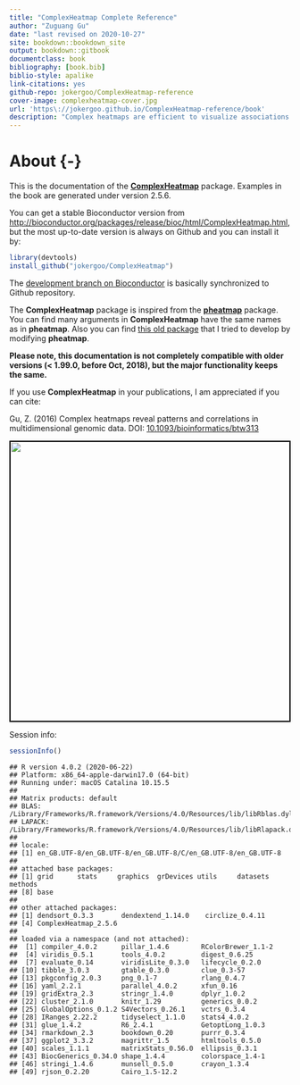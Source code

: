 ```yaml
--- 
title: "ComplexHeatmap Complete Reference"
author: "Zuguang Gu"
date: "last revised on 2020-10-27"
site: bookdown::bookdown_site
output: bookdown::gitbook
documentclass: book
bibliography: [book.bib]
biblio-style: apalike
link-citations: yes
github-repo: jokergoo/ComplexHeatmap-reference
cover-image: complexheatmap-cover.jpg
url: 'https\://jokergoo.github.io/ComplexHeatmap-reference/book'
description: "Complex heatmaps are efficient to visualize associations between different sources of data sets and reveal potential patterns. Here the ComplexHeatmap R package provides a highly flexible way to arrange multiple heatmaps and supports various annotation graphics. This book is the complete reference to ComplexHeatmap pacakge."
---
```


# About {-}

This is the documentation of the
[**ComplexHeatmap**](https://github.com/jokergoo/ComplexHeatmap) package. Examples in the book
are generated under version 2.5.6.

You can get a stable Bioconductor version from http://bioconductor.org/packages/release/bioc/html/ComplexHeatmap.html, but the most up-to-date version is always on Github and you can install it by:


```r
library(devtools)
install_github("jokergoo/ComplexHeatmap")
```

The [development branch on Bioconductor](http://bioconductor.org/packages/devel/bioc/html/ComplexHeatmap.html) is
basically synchronized to Github repository. 

The **ComplexHeatmap** package is inspired from the [**pheatmap**](https://CRAN.R-project.org/package=pheatmap) package. You can find many arguments in **ComplexHeatmap** have the same names as in **pheatmap**. Also you
can find [this old package](https://github.com/jokergoo/pheatmap2) that I tried to develop by modifying **pheatmap**.

**Please note, this documentation is not completely compatible with older versions (< 1.99.0, before
Oct, 2018), but the major functionality keeps the same.**

If you use **ComplexHeatmap** in your publications, I am appreciated if you can cite:

Gu, Z. (2016) Complex heatmaps reveal patterns and correlations in multidimensional genomic data.
DOI: [10.1093/bioinformatics/btw313](https://doi.org/10.1093/bioinformatics/btw313)


<img src="complexheatmap-cover.jpg" style="width:500px;border:2px solid black;" />



Session info:


```r
sessionInfo()
```

```
## R version 4.0.2 (2020-06-22)
## Platform: x86_64-apple-darwin17.0 (64-bit)
## Running under: macOS Catalina 10.15.5
## 
## Matrix products: default
## BLAS:   /Library/Frameworks/R.framework/Versions/4.0/Resources/lib/libRblas.dylib
## LAPACK: /Library/Frameworks/R.framework/Versions/4.0/Resources/lib/libRlapack.dylib
## 
## locale:
## [1] en_GB.UTF-8/en_GB.UTF-8/en_GB.UTF-8/C/en_GB.UTF-8/en_GB.UTF-8
## 
## attached base packages:
## [1] grid      stats     graphics  grDevices utils     datasets  methods  
## [8] base     
## 
## other attached packages:
## [1] dendsort_0.3.3       dendextend_1.14.0    circlize_0.4.11     
## [4] ComplexHeatmap_2.5.6
## 
## loaded via a namespace (and not attached):
##  [1] compiler_4.0.2      pillar_1.4.6        RColorBrewer_1.1-2 
##  [4] viridis_0.5.1       tools_4.0.2         digest_0.6.25      
##  [7] evaluate_0.14       viridisLite_0.3.0   lifecycle_0.2.0    
## [10] tibble_3.0.3        gtable_0.3.0        clue_0.3-57        
## [13] pkgconfig_2.0.3     png_0.1-7           rlang_0.4.7        
## [16] yaml_2.2.1          parallel_4.0.2      xfun_0.16          
## [19] gridExtra_2.3       stringr_1.4.0       dplyr_1.0.2        
## [22] cluster_2.1.0       knitr_1.29          generics_0.0.2     
## [25] GlobalOptions_0.1.2 S4Vectors_0.26.1    vctrs_0.3.4        
## [28] IRanges_2.22.2      tidyselect_1.1.0    stats4_4.0.2       
## [31] glue_1.4.2          R6_2.4.1            GetoptLong_1.0.3   
## [34] rmarkdown_2.3       bookdown_0.20       purrr_0.3.4        
## [37] ggplot2_3.3.2       magrittr_1.5        htmltools_0.5.0    
## [40] scales_1.1.1        matrixStats_0.56.0  ellipsis_0.3.1     
## [43] BiocGenerics_0.34.0 shape_1.4.4         colorspace_1.4-1   
## [46] stringi_1.4.6       munsell_0.5.0       crayon_1.3.4       
## [49] rjson_0.2.20        Cairo_1.5-12.2
```

